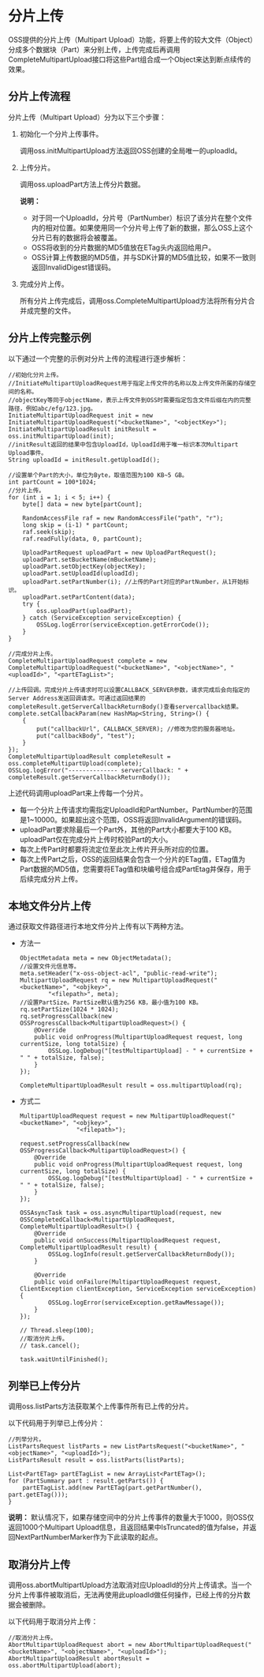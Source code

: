 # 分片上传

OSS提供的分片上传（Multipart Upload）功能，将要上传的较大文件（Object）分成多个数据块（Part）来分别上传，上传完成后再调用CompleteMultipartUpload接口将这些Part组合成一个Object来达到断点续传的效果。

## 分片上传流程

分片上传（Multipart Upload）分为以下三个步骤：

1.  初始化一个分片上传事件。

    调用oss.initMultipartUpload方法返回OSS创建的全局唯一的uploadId。

2.  上传分片。

    调用oss.uploadPart方法上传分片数据。

    **说明：**

    -   对于同一个UploadId，分片号（PartNumber）标识了该分片在整个文件内的相对位置。如果使用同一个分片号上传了新的数据，那么OSS上这个分片已有的数据将会被覆盖。
    -   OSS将收到的分片数据的MD5值放在ETag头内返回给用户。
    -   OSS计算上传数据的MD5值，并与SDK计算的MD5值比较，如果不一致则返回InvalidDigest错误码。
3.  完成分片上传。

    所有分片上传完成后，调用oss.CompleteMultipartUpload方法将所有分片合并成完整的文件。


## 分片上传完整示例

以下通过一个完整的示例对分片上传的流程进行逐步解析：

```
//初始化分片上传。
//InitiateMultipartUploadRequest用于指定上传文件的名称以及上传文件所属的存储空间的名称。
//objectKey等同于objectName，表示上传文件到OSS时需要指定包含文件后缀在内的完整路径，例如abc/efg/123.jpg。
InitiateMultipartUploadRequest init = new InitiateMultipartUploadRequest("<bucketName>", "<objectKey>");
InitiateMultipartUploadResult initResult = oss.initMultipartUpload(init);
//initResult返回的结果中包含UploadId，UploadId用于唯一标识本次Multipart Upload事件。
String uploadId = initResult.getUploadId();

//设置单个Part的大小，单位为Byte，取值范围为100 KB~5 GB。
int partCount = 100*1024;
//分片上传。
for (int i = 1; i < 5; i++) {
    byte[] data = new byte[partCount];

    RandomAccessFile raf = new RandomAccessFile("path", "r");
    long skip = (i-1) * partCount;
    raf.seek(skip);
    raf.readFully(data, 0, partCount);

    UploadPartRequest uploadPart = new UploadPartRequest();
    uploadPart.setBucketName(mBucketName);
    uploadPart.setObjectKey(objectKey);
    uploadPart.setUploadId(uploadId);
    uploadPart.setPartNumber(i); //上传的Part对应的PartNumber，从1开始标识。
    uploadPart.setPartContent(data);
    try {
        oss.uploadPart(uploadPart);
    } catch (ServiceException serviceException) {
        OSSLog.logError(serviceException.getErrorCode());
    }
}

//完成分片上传。
CompleteMultipartUploadRequest complete = new CompleteMultipartUploadRequest("<bucketName>", "<objectName>", "<uploadId>", "<partETagList>";

//上传回调。完成分片上传请求时可以设置CALLBACK_SERVER参数，请求完成后会向指定的Server Address发送回调请求。可通过返回结果的completeResult.getServerCallbackReturnBody()查看servercallback结果。
complete.setCallbackParam(new HashMap<String, String>() {
    {
        put("callbackUrl", CALLBACK_SERVER); //修改为您的服务器地址。
        put("callbackBody", "test");
    }
});
CompleteMultipartUploadResult completeResult = oss.completeMultipartUpload(complete);
OSSLog.logError("-------------- serverCallback: " + completeResult.getServerCallbackReturnBody());
```

上述代码调用uploadPart来上传每一个分片。

-   每一个分片上传请求均需指定UploadId和PartNumber。PartNumber的范围是1~10000。如果超出这个范围，OSS将返回InvalidArgument的错误码。
-   uploadPart要求除最后一个Part外，其他的Part大小都要大于100 KB。uploadPart仅在完成分片上传时校验Part的大小。
-   每次上传Part时都要将流定位至此次上传片开头所对应的位置。
-   每次上传Part之后，OSS的返回结果会包含一个分片的ETag值，ETag值为Part数据的MD5值，您需要将ETag值和块编号组合成PartEtag并保存，用于后续完成分片上传。

## 本地文件分片上传

通过获取文件路径进行本地文件分片上传有以下两种方法。

-   方法一

    ```
    ObjectMetadata meta = new ObjectMetadata();
    //设置文件元信息等。
    meta.setHeader("x-oss-object-acl", "public-read-write");
    MultipartUploadRequest rq = new MultipartUploadRequest("<bucketName>", "<objkey>",
            "<filepath>", meta);
    //设置PartSize。PartSize默认值为256 KB，最小值为100 KB。
    rq.setPartSize(1024 * 1024);
    rq.setProgressCallback(new OSSProgressCallback<MultipartUploadRequest>() {
        @Override
        public void onProgress(MultipartUploadRequest request, long currentSize, long totalSize) {
            OSSLog.logDebug("[testMultipartUpload] - " + currentSize + " " + totalSize, false);
        }
    });
    
    CompleteMultipartUploadResult result = oss.multipartUpload(rq);
    ```

-   方式二

    ```
    MultipartUploadRequest request = new MultipartUploadRequest("<bucketName>", "<objkey>",
                    "<filepath>");
    
    request.setProgressCallback(new OSSProgressCallback<MultipartUploadRequest>() {
        @Override
        public void onProgress(MultipartUploadRequest request, long currentSize, long totalSize) {
            OSSLog.logDebug("[testMultipartUpload] - " + currentSize + " " + totalSize, false);
        }
    });
    
    OSSAsyncTask task = oss.asyncMultipartUpload(request, new OSSCompletedCallback<MultipartUploadRequest, CompleteMultipartUploadResult>() {
        @Override
        public void onSuccess(MultipartUploadRequest request, CompleteMultipartUploadResult result) {
            OSSLog.logInfo(result.getServerCallbackReturnBody());
        }
    
        @Override
        public void onFailure(MultipartUploadRequest request, ClientException clientException, ServiceException serviceException) {
            OSSLog.logError(serviceException.getRawMessage());
        }
    });
    
    // Thread.sleep(100);
    //取消分片上传。
    // task.cancel();   
    
    task.waitUntilFinished();
    ```


## 列举已上传分片

调用oss.listParts方法获取某个上传事件所有已上传的分片。

以下代码用于列举已上传分片：

```
//列举分片。
ListPartsRequest listParts = new ListPartsRequest("<bucketName>", "<objectName>", "<uploadId>");
ListPartsResult result = oss.listParts(listParts);

List<PartETag> partETagList = new ArrayList<PartETag>();
for (PartSummary part : result.getParts()) {
    partETagList.add(new PartETag(part.getPartNumber(), part.getETag()));
}
```

**说明：** 默认情况下，如果存储空间中的分片上传事件的数量大于1000，则OSS仅返回1000个Multipart Upload信息，且返回结果中IsTruncated的值为false，并返回NextPartNumberMarker作为下此读取的起点。

## 取消分片上传

调用oss.abortMultipartUpload方法取消对应UploadId的分片上传请求。当一个分片上传事件被取消后，无法再使用此uploadId做任何操作，已经上传的分片数据会被删除。

以下代码用于取消分片上传：

```
//取消分片上传。
AbortMultipartUploadRequest abort = new AbortMultipartUploadRequest("<bucketName>", "<objectName>", "<uploadId>");
AbortMultipartUploadResult abortResult = oss.abortMultipartUpload(abort);
```

